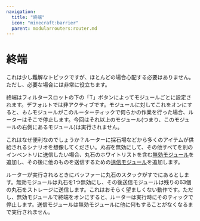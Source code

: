 ```yaml
---
navigation:
  title: "終端"
  icon: "minecraft:barrier"
  parent: modularrouters:router.md
---
```


# 終端

これは少し難解なトピックですが、ほとんどの場合心配する必要はありません。ただし、必要な場合には非常に役立ちます。

終端はフィルタースロットの下の「T」ボタンによってモジュールごとに設定されます。デフォルトでは非アクティブです。モジュールに対してこれをオンにすると、*もし*モジュールがこのルーターティックで何らかの作業を行った場合、ルーターはそこで停止します。今回はそれ以上のモジュール(つまり、このモジュールの右側にあるモジュール)は実行されません。

これはなぜ便利なのでしょうか？ルーターに採石場などから多くのアイテムが供給されるシナリオを想像してください。*丸石*を無効にして、その他すべてを別のインベントリに送信したい場合、丸石のホワイトリストを含む[無効モジュール](../modules/void.md)を追加し、その後に他のものを送信するための[送信モジュール](../modules/sender_1.md)を追加します。

ルーターが実行されるときにバッファーに丸石のスタックがすでにあるとします。無効モジュールは丸石を1つ無効にし、その後送信モジュールは残りの63個の丸石をストレージに送信します。これはおそらく望ましくない動作です。ただし、無効モジュールで終端をオンにすると、ルーターは実行時にそのティックで停止します。送信モジュールは無効モジュールに他に何もすることがなくなるまで実行されません。

